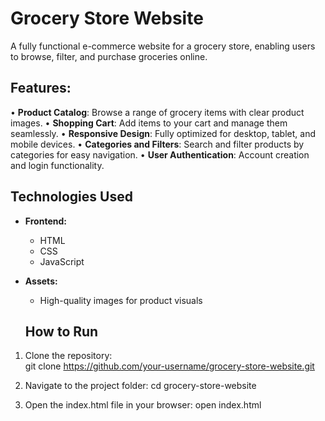 # Grocery Store Website
A fully functional e-commerce website for a grocery store, enabling users to browse, filter, and purchase groceries online.
## Features:
• **Product Catalog**: Browse a range of grocery items with clear product images.
• **Shopping Cart**: Add items to your cart and manage them seamlessly.
• **Responsive Design**: Fully optimized for desktop, tablet, and mobile devices.
• **Categories and Filters**: Search and filter products by categories for easy navigation.
• **User Authentication**: Account creation and login functionality.

## Technologies Used

- **Frontend:**  
  - HTML  
  - CSS  
  - JavaScript  
- **Assets:**  
  - High-quality images for product visuals
 
  ## How to Run

1. Clone the repository:  
   git clone https://github.com/your-username/grocery-store-website.git

2. Navigate to the project folder:
   cd grocery-store-website

3. Open the index.html file in your browser:
   open index.html

  







